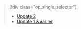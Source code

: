 > [!div class="op_single_selector"]
> * [Update 2](../articles/storsimple/storsimple-restore-from-backup-set-u2.md)
> * [Update 1 & earlier](../articles/storsimple/storsimple-restore-from-backup-set.md)
> 
> 

